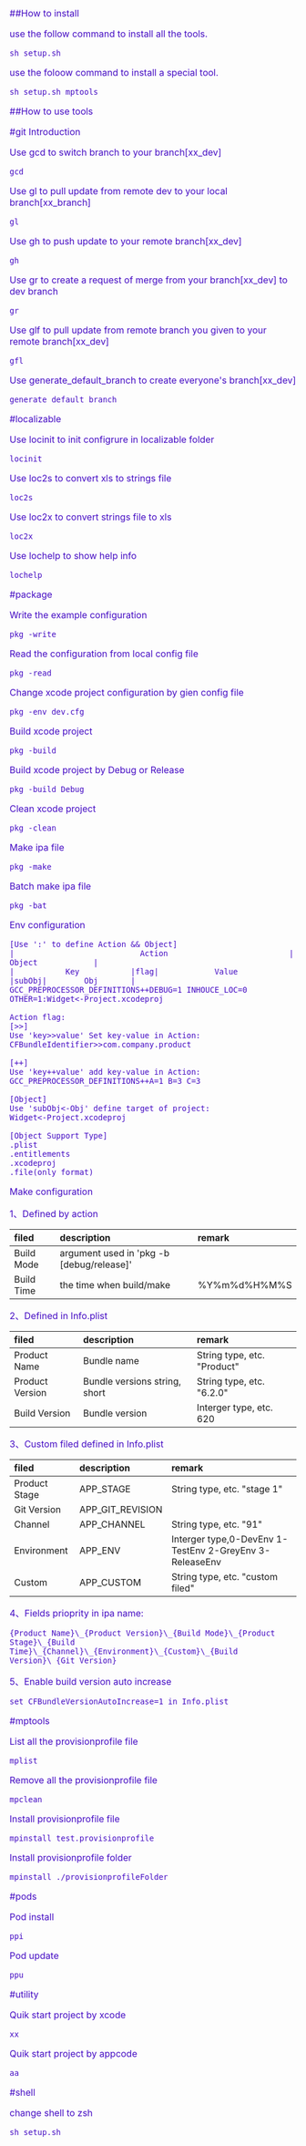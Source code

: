 
<font color="#450cc4" size = "3px">	

##How to install

use the follow command to install all the tools.

	sh setup.sh

use the foloow command to install a special tool.

	sh setup.sh mptools
	
##How to use tools

#git
Introduction

Use gcd to switch branch to your branch[xx_dev]

	gcd

Use gl to pull update from remote dev to your local branch[xx_branch]
	
	gl

Use gh to push update to your remote branch[xx_dev]
	
	gh

Use gr to create a request of merge from your branch[xx_dev] to dev branch
	
	gr

Use glf to pull update from remote branch you given to your remote branch[xx_dev]
	
	gfl

Use generate_default_branch to create everyone's branch[xx_dev]
	
	generate_default_branch

#localizable

Use locinit to init configrure in  localizable folder
	
	locinit

Use loc2s to convert xls to strings file
	
	loc2s

Use loc2x to convert strings file to xls
	
	loc2x
	
Use lochelp to show help info
	
	lochelp
	
#package

Write the example configuration

	pkg -write

Read the configuration from local config file

	pkg -read
	
Change xcode project configuration by gien config file

	pkg -env dev.cfg
	
Build xcode project

	pkg -build

Build xcode project by Debug or Release

	pkg -build Debug
	
Clean xcode project

	pkg -clean
	
Make ipa file

	pkg -make

Batch make ipa file

	pkg -bat

Env configuration
	
	[Use ':' to define Action && Object]
	|							Action							|		Object			  |
	|			Key 		  |flag|			Value 			|subObj|		Obj 	  |
	GCC_PREPROCESSOR_DEFINITIONS++DEBUG=1 INHOUCE_LOC=0 OTHER=1:Widget<-Project.xcodeproj

	Action flag:
	[>>]
	Use 'key>>value' Set key-value in Action: 
	CFBundleIdentifier>>com.company.product

	[++]
	Use 'key++value' add key-value in Action:
	GCC_PREPROCESSOR_DEFINITIONS++A=1 B=3 C=3

	[Object]
	Use 'subObj<-Obj' define target of project:
	Widget<-Project.xcodeproj

	[Object Support Type]
	.plist
	.entitlements
	.xcodeproj
	.file(only format)

Make configuration

1、Defined by action
	
filed|description|remark
:---------------|:---------------	|:---------------
Build Mode| argument used in 'pkg -b [debug/release]'
Build Time| the time when build/make | %Y%m%d%H%M%S

2、Defined in Info.plist

filed|description|remark
:---------------|:---------------	|:---------------
Product Name|Bundle name|String type, etc. "Product"
Product Version|Bundle versions string, short|String type, etc. "6.2.0"
Build Version|Bundle version | Interger type, etc. 620

3、Custom filed defined in Info.plist
	
filed|description|remark
:---------------|:---------------	|:---------------
Product Stage|APP_STAGE|String type, etc. "stage 1"
Git Version|APP_GIT_REVISION
Channel|APP_CHANNEL|String type, etc. "91"
Environment|APP_ENV|Interger type,0-DevEnv 1-TestEnv 2-GreyEnv 3-ReleaseEnv
Custom|APP_CUSTOM|String type, etc. "custom filed"

4、Fields prioprity in ipa name:
	
	{Product Name}\_{Product Version}\_{Build Mode}\_{Product Stage}\_{Build Time}\_{Channel}\_{Environment}\_{Custom}\_{Build Version}\_{Git Version}

5、Enable build version auto increase 

	set CFBundleVersionAutoIncrease=1 in Info.plist

	
#mptools

List all the provisionprofile file

	mplist
	
Remove all the provisionprofile file

	mpclean
	
Install provisionprofile file

	mpinstall test.provisionprofile
	
Install provisionprofile folder

	mpinstall ./provisionprofileFolder

#pods

Pod install

	ppi
	
Pod update

	ppu
	
#utility

Quik start project by xcode

	xx
	
Quik start project by appcode

	aa
	
#shell

change shell to zsh

	sh setup.sh
   